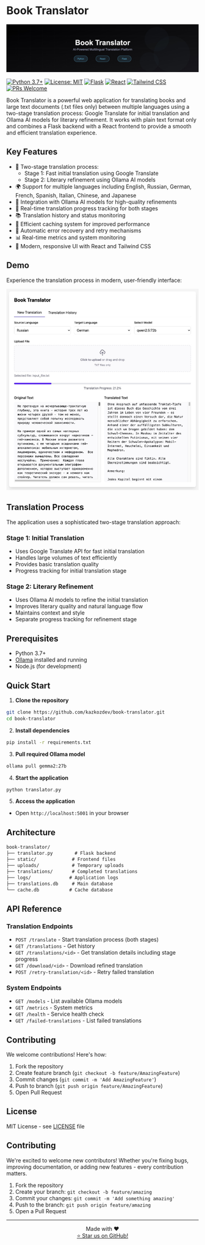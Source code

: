 # Book Translator

![Book Translator](https://raw.githubusercontent.com/KazKozDev/book-translator/main/banner.jpg)

[![Python 3.7+](https://img.shields.io/badge/python-3.7+-blue.svg)](https://www.python.org/downloads/)
[![License: MIT](https://img.shields.io/badge/License-MIT-yellow.svg)](https://opensource.org/licenses/MIT)
[![Flask](https://img.shields.io/badge/flask-%23000.svg?style=flat&logo=flask&logoColor=white)](https://flask.palletsprojects.com/)
[![React](https://img.shields.io/badge/react-%2320232a.svg?style=flat&logo=react&logoColor=%2361DAFB)](https://reactjs.org/)
[![Tailwind CSS](https://img.shields.io/badge/tailwindcss-%2338B2AC.svg?style=flat&logo=tailwind-css&logoColor=white)](https://tailwindcss.com/)
[![PRs Welcome](https://img.shields.io/badge/PRs-welcome-brightgreen.svg)](http://makeapullrequest.com)

Book Translator is a powerful web application for translating books and large text documents (.txt files only) between multiple languages using a two-stage translation process: Google Translate for initial translation and Ollama AI models for literary refinement. It works with plain text format only and combines a Flask backend with a React frontend to provide a smooth and efficient translation experience.

## Key Features

- 🔄 Two-stage translation process:
  - Stage 1: Fast initial translation using Google Translate
  - Stage 2: Literary refinement using Ollama AI models
- 🌍 Support for multiple languages including English, Russian, German, French, Spanish, Italian, Chinese, and Japanese
- 🤖 Integration with Ollama AI models for high-quality refinements
- 🚀 Real-time translation progress tracking for both stages
- 📚 Translation history and status monitoring
- 💾 Efficient caching system for improved performance
- 🔄 Automatic error recovery and retry mechanisms
- 📊 Real-time metrics and system monitoring
- 📱 Modern, responsive UI with React and Tailwind CSS

## Demo

Experience the translation process in modern, user-friendly interface:

![Book Translator Demo](https://raw.githubusercontent.com/KazKozDev/book-translator/main/demo.jpg)

## Translation Process

The application uses a sophisticated two-stage translation approach:

### Stage 1: Initial Translation
- Uses Google Translate API for fast initial translation
- Handles large volumes of text efficiently
- Provides basic translation quality
- Progress tracking for initial translation stage

### Stage 2: Literary Refinement
- Uses Ollama AI models to refine the initial translation
- Improves literary quality and natural language flow
- Maintains context and style
- Separate progress tracking for refinement stage

## Prerequisites

- Python 3.7+
- [Ollama](https://ollama.ai/) installed and running
- Node.js (for development)

## Quick Start

1. **Clone the repository**
```bash
git clone https://github.com/kazkozdev/book-translator.git
cd book-translator
```

2. **Install dependencies**
```bash
pip install -r requirements.txt
```

3. **Pull required Ollama model**
```bash
ollama pull gemma2:27b
```

4. **Start the application**
```bash
python translator.py
```

5. **Access the application**
- Open `http://localhost:5001` in your browser

## Architecture

```
book-translator/
├── translator.py        # Flask backend
├── static/             # Frontend files
├── uploads/            # Temporary uploads
├── translations/       # Completed translations
├── logs/              # Application logs
├── translations.db     # Main database
└── cache.db           # Cache database
```

## API Reference

### Translation Endpoints
- `POST /translate` - Start translation process (both stages)
- `GET /translations` - Get history
- `GET /translations/<id>` - Get translation details including stage progress
- `GET /download/<id>` - Download refined translation
- `POST /retry-translation/<id>` - Retry failed translation

### System Endpoints
- `GET /models` - List available Ollama models
- `GET /metrics` - System metrics
- `GET /health` - Service health check
- `GET /failed-translations` - List failed translations

## Contributing

We welcome contributions! Here's how:

1. Fork the repository
2. Create feature branch (`git checkout -b feature/AmazingFeature`)
3. Commit changes (`git commit -m 'Add AmazingFeature'`)
4. Push to branch (`git push origin feature/AmazingFeature`)
5. Open Pull Request

## License

MIT License - see [LICENSE](LICENSE) file

## Contributing

We're excited to welcome new contributors! Whether you're fixing bugs, improving documentation, or adding new features - every contribution matters.

1. Fork the repository
2. Create your branch: `git checkout -b feature/amazing`
3. Commit your changes: `git commit -m 'Add something amazing'`
4. Push to the branch: `git push origin feature/amazing`
5. Open a Pull Request

---

<div align="center">
  Made with ❤️
  <br>
  <a href="https://github.com/KazKozDev/book-translator/stargazers">⭐ Star us on GitHub!</a>
</div>
